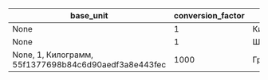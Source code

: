 | base_unit | conversion_factor | name | unique_code |
| --- | --- | --- | --- |
| None | 1 | Килограмм | 55f1377698b84c6d90aedf3a8e443fec |
| None | 1 | Штука | 55f1377698b84c6d90aedf3a8e443fec |
| None, 1, Килограмм, 55f1377698b84c6d90aedf3a8e443fec | 1000 | Грамм | 55f1377698b84c6d90aedf3a8e443fec |

